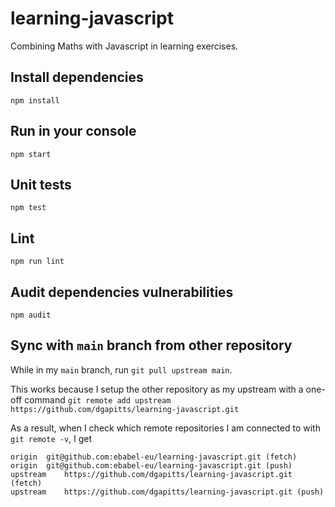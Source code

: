 # learning-javascript

Combining Maths with Javascript in learning exercises.

## Install dependencies

`npm install`

## Run in your console

`npm start`

## Unit tests

`npm test`

## Lint

`npm run lint`

## Audit dependencies vulnerabilities

`npm audit`

## Sync with `main` branch from other repository
While in my `main` branch, run `git pull upstream main`.

This works because I setup the other repository as my upstream with a one-off command `git remote add upstream https://github.com/dgapitts/learning-javascript.git`

As a result, when I check which remote repositories I am connected to with `git remote -v`, I get
```shell
origin	git@github.com:ebabel-eu/learning-javascript.git (fetch)
origin	git@github.com:ebabel-eu/learning-javascript.git (push)
upstream	https://github.com/dgapitts/learning-javascript.git (fetch)
upstream	https://github.com/dgapitts/learning-javascript.git (push)
```
